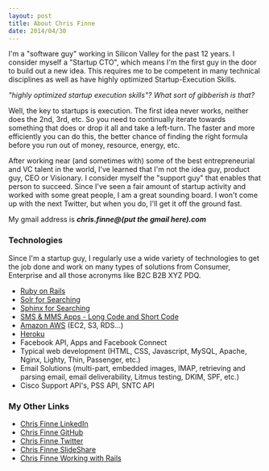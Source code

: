 ```yaml
---
layout: post
title: About Chris Finne
date: 2014/04/30
---
```

<p>
  I'm a "software guy" working in Silicon Valley for the past 12 years. I consider myself a "Startup CTO", which means I'm the first guy in the door to build out a new idea. This requires me to be competent in many technical disciplines as well as have highly optimized Startup-Execution Skills.
</p>
<p><i>"highly optimized startup execution skills"? What sort of gibberish is that?</i></p>

<p>Well, the key to startups is execution. The first idea never works, neither does the 2nd, 3rd, etc. So you need to continually iterate towards something that does or drop it all and take a left-turn. The faster and more efficiently you can do this, the better chance of finding the right formula before you run out of money, resource, energy, etc.</p>

<p>After working near (and sometimes with) some of the best entrepreneurial and VC talent in the world, I've learned that I'm not the idea guy, product guy, CEO or Visionary. I consider myself the "support guy" that enables that person to succeed. Since I've seen a fair amount of startup activity and worked with some great people, I am a great sounding board. I won't come up with the next Twitter, but when you do, I'll get it off the ground fast.</p>


<p>My gmail address is <i><b>chris.finne@(put the gmail here).com</b></i></p>

<h3>Technologies</h3>
<p>Since I'm a startup guy, I regularly use a wide variety of technologies to get the job done and work on many types of solutions from Consumer, Enterprise and all those acronyms like B2C B2B XYZ PDQ.</p>

<ul>
  <li><a href="http://rubyonrails.org">Ruby on Rails</a></li>
  <li><a href="http://lucene.apache.org/solr/">Solr for Searching</a></li>
  <li><a href="http://sphinxsearch.com/">Sphinx for Searching</a></li>
  <li><a href="http://aerialink.com/">SMS &amp; MMS Apps - Long Code and Short Code</a></li>
  <li><a href="http://aws.amazon.com/">Amazon AWS</a> (EC2, S3, RDS...)</li>
  <li><a href="http://heroku.com">Heroku</a></li>
  <li>Facebook API, Apps and Facebook Connect</li>
  <li>Typical web development (HTML, CSS, Javascript, MySQL, Apache, Nginx, Lighty, Thin, Passenger, etc.)</li>
  <li>Email Solutions (multi-part, embedded images, IMAP, retrieving and parsing email, email deliverability, Litmus testing, DKIM, SPF, etc.)</li>
  <li>Cisco Support API's, PSS API, SNTC API</li>
</ul>

<h3>My Other Links</h3>
<ul>
  <li><a href="http://www.linkedin.com/in/chrisfinne" class="tab_title">Chris Finne LinkedIn</a></li>
  <li><a href="http://github.com/chrisfinne" class="tab_title">Chris Finne GitHub</a></li>
  <li><a href="http://twitter.com/chrisfinne" class="tab_title">Chris Finne Twitter</a></li>
  <li><a href="http://www.slideshare.net/chrisfinne" class="tab_title">Chris Finne SlideShare</a></li>
  <li><a href="http://www.workingwithrails.com/person/12643-chris-finne" class="tab_title">Chris Finne Working with Rails</a></li>
</ul>
